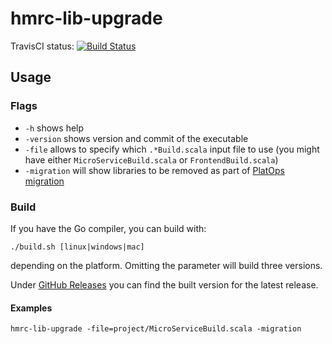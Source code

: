 # hmrc-lib-upgrade

TravisCI status: [![Build Status](https://travis-ci.org/thoeni/hmrc-lib-upgrade.svg?branch=master)](https://travis-ci.org/thoeni/hmrc-lib-upgrade)

## Usage

### Flags
- `-h` shows help
- `-version` shows version and commit of the executable
- `-file` allows to specify which `.*Build.scala` input file to use (you might have either `MicroServiceBuild.scala` or `FrontendBuild.scala`)
- `-migration` will show libraries to be removed as part of [PlatOps migration](https://confluence.tools.tax.service.gov.uk/x/wJFhBQ)

### Build
If you have the Go compiler, you can build with:
```
./build.sh [linux|windows|mac]
``` 
depending on the platform. Omitting the parameter will build three versions.

Under [GitHub Releases](https://github.com/thoeni/hmrc-lib-upgrade/releases) you can find the built version for the latest release.

#### Examples
```
hmrc-lib-upgrade -file=project/MicroServiceBuild.scala -migration
```
